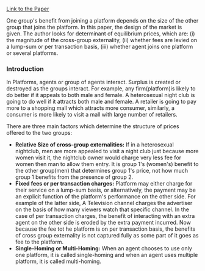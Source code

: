 [Link to the Paper](https://onlinelibrary.wiley.com/doi/epdf/10.1111/j.1756-2171.2006.tb00037.x)

One group's benefit from joining a platform depends on the size of the other group that joins the platform. In this paper, the design of the market is given. The author looks for determinant of equilibrium prices, which are: (i) the magnitude of the cross-group externality, (ii) whether fees are levied on a lump-sum or per transaction basis, (iii) whether agent joins one platform or several platforms. 

### Introduction 

In Platforms, agents or group of agents interact. Surplus is created or destroyed as the groups interact. For example, any firm(platform)is likely to do better if it appeals to both male and female. A heterosexual night club is going to do well if it attracts both male and female. A retailer is going to pay more to a shopping mall which attracts more consumer, similarly, a consumer is more likely to visit a mall with large number of retailers. 

There are three main factors which determine the structure of prices offered to the two groups:
- **Relative Size of cross-group externalities:** If in a heterosexual nightclub, men are more appealed to visit a night club just because more women visit it, the nightclub owner would charge very less fee for women then man to allow them entry. It is group 1's (women's) benefit to the other group(men) that determines group 1's price, not how much group 1 benefits from the presence of group 2. 
- **Fixed fees or per transaction charges:** Platform may either charge for their service on a lump-sum basis, or alternatively, the payment may be an explicit function of the platform's performance on the other side. For example of the latter side, A Television channel charges the advertiser on the basis of how many viewers watch that specific channel. In the case of per transaction charges, the benefit of interacting with an extra agent on the other side is eroded by the extra payment incurred. Now because the fee tot he platform is on per transaction basis, the benefits of cross group externality is not captured fully as some part of it goes as fee to the platform. 
- **Single-Homing or Multi-Homing:** When an agent chooses to use only one platform, it is called single-homing and when an agent uses multiple platform, it is called multi-homing. 